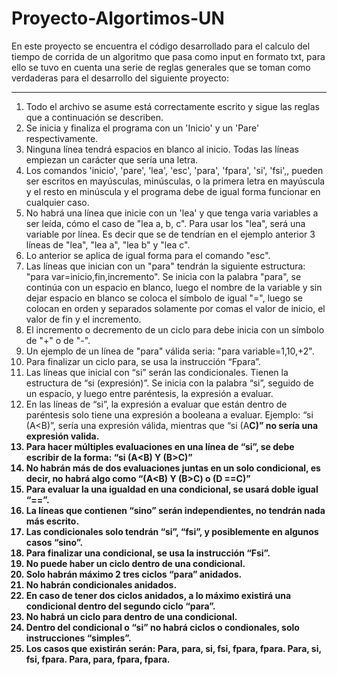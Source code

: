 # Proyecto-Algortimos-UN
En este proyecto se encuentra el código desarrollado para el calculo del tiempo de corrida de un algoritmo que pasa como input en formato txt, para ello se tuvo en cuenta una serie de reglas generales que se toman como verdaderas para el desarrollo del siguiente proyecto:


------------------------------------------------------------------------------------------------------------------------------------------------------------------
1. Todo el archivo se asume está correctamente escrito y sigue las reglas que a
continuación se describen.
2. Se inicia y finaliza el programa con un 'Inicio' y un 'Pare' respectivamente.
3. Ninguna línea tendrá espacios en blanco al inicio. Todas las líneas empiezan un
carácter que sería una letra.
4. Los comandos 'inicio', 'pare', 'lea', 'esc', 'para', 'fpara', 'si', 'fsi',, pueden ser escritos en
mayúsculas, minúsculas, o la primera letra en mayúscula y el resto en minúscula y el
programa debe de igual forma funcionar en cualquier caso.
5. No habrá una línea que inicie con un 'lea' y que tenga varia variables a ser leída, cómo
el caso de "lea a, b, c". Para usar los "lea", será una variable por línea. Es decir que se
de tendrían en el ejemplo anterior 3 líneas de "lea", "lea a", "lea b" y "lea c".
6. Lo anterior se aplica de igual forma para el comando "esc".
7. Las líneas que inician con un "para" tendrán la siguiente estructura: "para
var=inicio,fin,incremento". Se inicia con la palabra "para", se continúa con un espacio
en blanco, luego el nombre de la variable y sin dejar espacio en blanco se coloca el
símbolo de igual "=", luego se colocan en orden y separados solamente por comas el
valor de inicio, el valor de fin y el incremento.
8. El incremento o decremento de un ciclo para debe inicia con un símbolo de "+" o de
"-".
9. Un ejemplo de un línea de "para" válida seria: "para variable=1,10,+2".
10. Para finalizar un ciclo para, se usa la instrucción “Fpara”.
11. Las líneas que inicial con “si” serán las condicionales. Tienen la estructura de “si
(expresión)”. Se inicia con la palabra “si”, seguido de un espacio, y luego entre
paréntesis, la expresión a evaluar.
12. En las líneas de “si”, la expresión a evaluar que están dentro de paréntesis solo tiene
una expresión a booleana a evaluar. Ejemplo: “si (A<B)”, sería una expresión válida,
mientras que “si (A<B Y B>C)” no sería una expresión valida.
13. Para hacer múltiples evaluaciones en una línea de “si”, se debe escribir de la forma: “si
(A<B) Y (B>C)”
14. No habrán más de dos evaluaciones juntas en un solo condicional, es decir, no habrá
algo como “(A<B) Y (B>C) o (D ==C)”
15. Para evaluar la una igualdad en una condicional, se usará doble igual “==”.
16. La líneas que contienen “sino” serán independientes, no tendrán nada más escrito.
17. Las condicionales solo tendrán “si”, “fsi”, y posiblemente en algunos casos “sino”.
18. Para finalizar una condicional, se usa la instrucción “Fsi”.
19. No puede haber un ciclo dentro de una condicional.
20. Solo habrán máximo 2 tres ciclos “para” anidados.
21. No habrán condicionales anidados.
22. En caso de tener dos ciclos anidados, a lo máximo existirá una condicional dentro del
segundo ciclo “para”.
23. No habrá un ciclo para dentro de una condicional.
24. Dentro del condicional o “si” no habrá ciclos o condionales, solo instrucciones
“simples”.
25. Los casos que existirán serán:
     Para, para, si, fsi, fpara, fpara.
     Para, si, fsi, fpara.
     Para, para, fpara, fpara.

